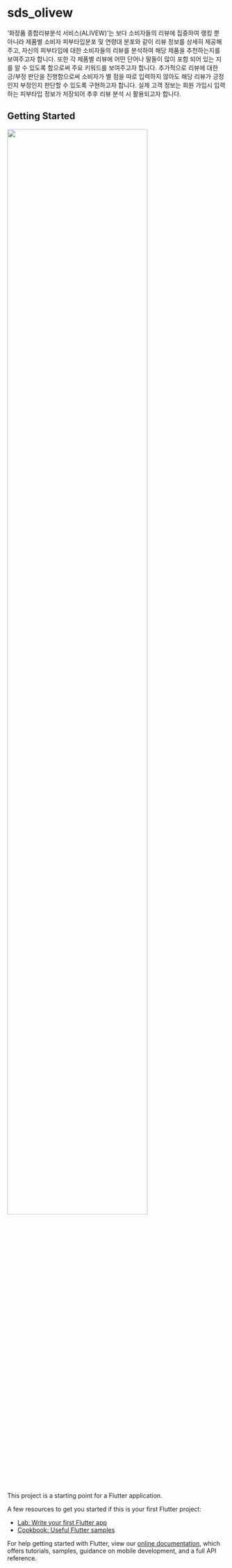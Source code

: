 # sds_olivew

‘화장품 종합리뷰분석 서비스(ALIVEW)’는 보다 소비자들의 리뷰에 집중하여 랭킹 뿐 아니라 제품별 소비자 피부타입분포 및 연령대 분포와 같이 리뷰 정보를 상세히 제공해주고, 자신의 피부타입에 대한 소비자들의 리뷰를 분석하여 해당 제품을 추천하는지를 보여주고자 합니다. 또한 각 제품별 리뷰에 어떤 단어나 말들이 많이 포함 되어 있는 지를 알 수 있도록 함으로써 주요 키워드를 보여주고자 합니다. 추가적으로 리뷰에 대한 긍/부정 판단을 진행함으로써 소비자가 별 점을 따로 입력하지 않아도 해당 리뷰가 긍정인지 부정인지 판단할 수 있도록 구현하고자 합니다. 실제 고객 정보는 회원 가입시 입력하는 피부타입 정보가 저장되어 추후 리뷰 분석 시 활용되고자 합니다.

## Getting Started

<img width="80%" src="https://user-images.githubusercontent.com/60904652/163660925-ec783fdf-9721-4aa4-ba18-3c92743c33b7.png"/>


This project is a starting point for a Flutter application.

A few resources to get you started if this is your first Flutter project:

- [Lab: Write your first Flutter app](https://flutter.dev/docs/get-started/codelab)
- [Cookbook: Useful Flutter samples](https://flutter.dev/docs/cookbook)

For help getting started with Flutter, view our
[online documentation](https://flutter.dev/docs), which offers tutorials,
samples, guidance on mobile development, and a full API reference.
